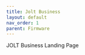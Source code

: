 ```yaml
---
title: Jolt Business
layout: default
nav_order: 1
parent: Firmware
---
```



JOLT Business Landing Page
